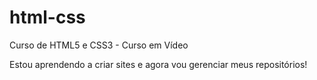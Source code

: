 # html-css
 Curso de HTML5 e CSS3 - Curso em Vídeo

Estou aprendendo a criar sites e agora vou gerenciar meus repositórios!